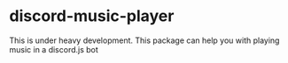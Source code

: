 # discord-music-player

This is under heavy development.
This package can help you with playing music in a discord.js bot
